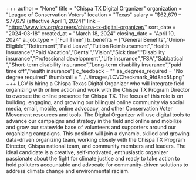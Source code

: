 +++
author = "None"
title = "Chispa TX Digital Organizer"
organization = "League of Conservation Voters"
location = "Texas"
salary = "$62,679 – $77,679 (effective April 1, 2024)"
link = "https://www.lcv.org/careers/chispa-tx-digital-organizer/"
sort_date = "2024-03-18"
created_at = "March 18, 2024"
closing_date = "April 10, 2024"
a_job_type = ["Full Time"]
b_benefits = ["General Benefits","Union-Eligible","Retirement","Paid Leave","Tuition Reimbursement","Health Insurance","Paid Vacation","Dental","Vision","Sick time","Disability insurance","Professional development","Life insurance","FSA","Sabbatical ","Short-term disability insurance","Long-term disability insurance","paid time off","health insurance"]
c_feedback = ""
aa_degrees_required = "No degree required"
thumbnail = "../../images/LCVCheckmark_9fd8ac5f.png"
+++
LCV is hiring a Chispa Texas Digital Organizer who will integrate field organizing with online action and work with the Chispa TX Program Director to oversee the online presence for Chispa TX. The focus of this role is on building, engaging, and growing our bilingual online community via social media, email, mobile, online advocacy, and other Conservation Voter Movement resources and tools. The Digital Organizer will use digital tools to advance our campaigns and strategy in the field and online and mobilize and grow our statewide base of volunteers and supporters around our organizing campaigns. This position will join a dynamic, skilled and growing data-driven organizing team, working closely with the Chispa TX Program Director, Chispa national team, and community members and leaders. The ideal candidate is a creative, self-motivated, enthusiastic organizer passionate about the fight for climate justice and ready to take action to hold polluters accountable and advocate for community-driven solutions to address climate change and environmental racism.